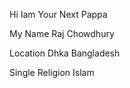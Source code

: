 Hi Iam Your Next Pappa

My Name Raj Chowdhury

Location Dhka Bangladesh

Single
Religion Islam 


<!---
Rajchowdhury798/Rajchowdhury798 is a ✨ special ✨ repository because its `README.md` (this file) appears on your GitHub profile.
You can click the Preview link to take a look at your changes.
--->

